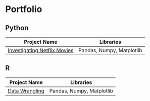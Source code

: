 # Portfolio

## Python
| Project Name | Libraries|
| ------------ | -----|
| <a href="https://colab.research.google.com/drive/11oJkRxy2G2aANTwtMcsUsrH_IXTL6jKz?usp=sharing">Investigating Netflix Movies </a> | Pandas, Numpy, Matplotlib |

## R
| Project Name | Libraries|
| ------------ | -----|
| <a href="https://www.notion.so/Data-Wrangling-f44590d994294dc1936cf62e399b3a6f">Data Wrangling </a> | Pandas, Numpy, Matplotlib |
